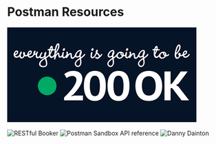 # Postman Resources
![Runscope banner](img/Runscope-banner-250x250-001.png)

![RESTful Booker](http://resful-booker.herokuapp.com)
![Postman Sandbox API reference](https://learning.getpostman.com/docs/postman/scripts/postman_sandbox_api_reference)
![Danny Dainton](https://github.com/DannyDainton)
